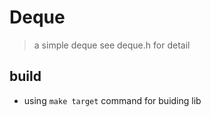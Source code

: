 # Deque
> a simple deque
> see deque.h for detail



## build

* using `make target` command for buiding lib